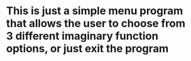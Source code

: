 # This is just a simple menu program that allows the user to choose from 3 different imaginary function options, or just exit the program